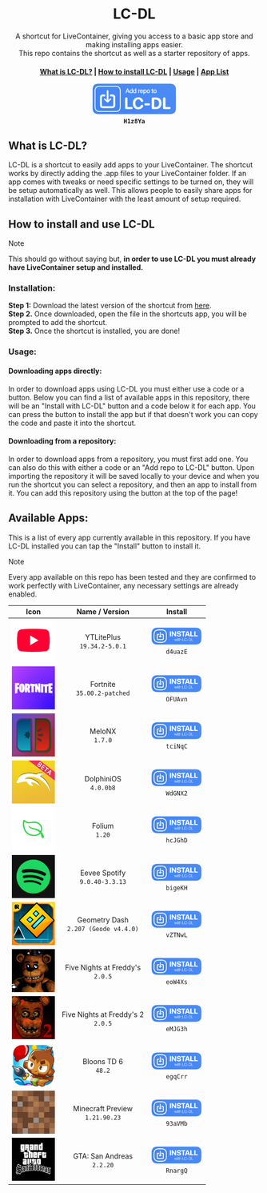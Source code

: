 <div align="center">
  <h1><b>LC-DL</b></h1>
  <p>A shortcut for LiveContainer, giving you access to a basic app store and making installing apps easier.<br>This repo contains the shortcut as well as a starter repository of apps.</p>
</div>

<h4 align="center">
  
[What is LC-DL?](https://github.com/sinceohsix/lcdl-repo?tab=readme-ov-file#what-is-lc-dl) | 
[How to install LC-DL](https://github.com/sinceohsix/lcdl-repo?tab=readme-ov-file#how-to-install-lc-dl) | 
[Usage](https://github.com/sinceohsix/lcdl-repo?tab=readme-ov-file#usage) | 
[App List](https://github.com/sinceohsix/lcdl-repo?tab=readme-ov-file#currently-available-apps)

[<img src="assets/repo.png" width="170">](https://tinyurl.com/bpu5ubk8)  
`H1z8Ya`

</h4>

## What is LC-DL?
LC-DL is a shortcut to easily add apps to your LiveContainer. The shortcut works by directly adding the .app files to your LiveContainer folder. If an app comes with tweaks or need specific settings to be turned on, they will be setup automatically as well. This allows people to easily share apps for installation with LiveContainer with the least amount of setup required.

## How to install and use LC-DL
>[!Note]
This should go without saying but, **in order to use LC-DL you must already have LiveContainer setup and installed.**

### Installation:  
**Step 1:** Download the latest version of the shortcut from [here](https://github.com/sinceohsix/lcdl-repo/releases/tag/Shortcut).  
**Step 2.** Once downloaded, open the file in the shortcuts app, you will be prompted to add the shortcut.  
**Step 3.** Once the shortcut is installed, you are done!

### Usage:
#### Downloading apps directly:
In order to download apps using LC-DL you must either use a code or a button. Below you can find a list of available apps in this repository, there will be an "Install with LC-DL" button and a code below it for each app. You can press the button to install the app but if that doesn't work you can copy the code and paste it into the shortcut.

#### Downloading from a repository:
In order to download apps from a repository, you must first add one. You can also do this with either a code or an "Add repo to LC-DL" button. Upon importing the repository it will be saved locally to your device and when you run the shortcut you can select a repository, and then an app to install from it. You can add this repository using the button at the top of the page!

## Available Apps:
This is a list of every app currently available in this repository. If you have LC-DL installed you can tap the "Install" button to install it.
>[!Note]
Every app available on this repo has been tested and they are confirmed to work perfectly with LiveContainer, any necessary settings are already enabled.

|                                   **Icon**                                  |            **Name / Version**           |                                     **Install**                                    |
|:---------------------------------------------------------------------------:|:---------------------------------------:|:----------------------------------------------------------------------------------:|
|           <img src="icons/com.google.ios.youtube.png" width="86">           |      YTLitePlus<br>`19.34.2-5.0.1`      | [<img src="assets/app.png" width="103">](https://tinyurl.com/mv7s8u8p)<br>`d4uazE` |
|         <img src="icons/com.epicgames.FortniteGame.png" width="86">         |      Fortnite<br>`35.00.2-patched`      | [<img src="assets/app.png" width="103">](https://tinyurl.com/b9mzwnbc)<br>`OFUAvn` |
|             <img src="icons/com.stossy11.MeloNX.png" width="86">            |            MeloNX<br>`1.7.0`            | [<img src="assets/app.png" width="103">](https://tinyurl.com/ytcp2bax)<br>`tciNqC` |
| <img src="icons/me.oatmealdome.DolphiniOS-njb-patreon-beta.png" width="86"> |         DolphiniOS<br>`4.0.0b8`         | [<img src="assets/app.png" width="103">](https://tinyurl.com/5eubycms)<br>`WdGNX2` |
|           <img src="icons/com.antique.Folium-iOS.png" width="86">           |             Folium<br>`1.20`            | [<img src="assets/app.png" width="103">](https://tinyurl.com/526hc6yv)<br>`hcJGhD` |
|             <img src="icons/com.spotify.client.png" width="86">             |     Eevee Spotify<br>`9.0.40-3.3.13`    | [<img src="assets/app.png" width="103">](https://tinyurl.com/3ta2hbp3)<br>`bigeKH` |
|           <img src="icons/com.robtop.geometryjump.png" width="86">          | Geometry Dash<br>`2.207 (Geode v4.4.0)` | [<img src="assets/app.png" width="103">](https://tinyurl.com/yevjjr3j)<br>`vZTNwL` |
|          <img src="icons/com.scottgames.fivenights.png" width="86">         |    Five Nights at Freddy's<br>`2.0.5`   | [<img src="assets/app.png" width="103">](https://tinyurl.com/3dzfmmef)<br>`eoW4Xs` |
|            <img src="icons/com.scottgames.fnaf2.png" width="86">            |   Five Nights at Freddy's 2<br>`2.0.5`  | [<img src="assets/app.png" width="103">](https://tinyurl.com/5nhhuwhf)<br>`eMJG3h` |
|           <img src="icons/com.ninjakiwi.bloonstd6.png" width="86">          |          Bloons TD 6<br>`48.2`          | [<img src="assets/app.png" width="103">](https://tinyurl.com/4s97amuy)<br>`egqCrr` |
|         <img src="icons/com.mojang.minecraftpreview.png" width="86">        |    Minecraft Preview<br>`1.21.90.23`    | [<img src="assets/app.png" width="103">](https://tinyurl.com/y844ue6e)<br>`93aVMb` |
|          <img src="icons/com.rockstargames.gta3sa.png" width="86">          |       GTA: San Andreas<br>`2.2.20`      | [<img src="assets/app.png" width="103">](https://tinyurl.com/3ysjevf5)<br>`RnargQ` |
